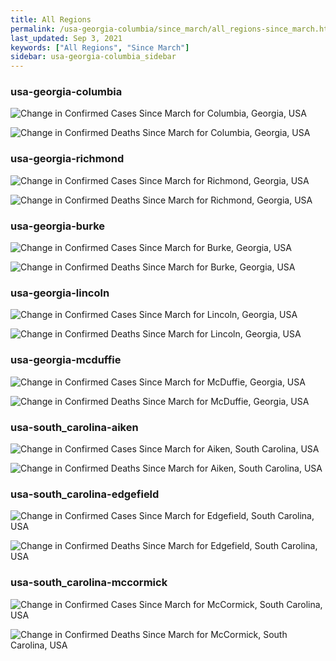 ```yaml
---
title: All Regions
permalink: /usa-georgia-columbia/since_march/all_regions-since_march.html
last_updated: Sep 3, 2021
keywords: ["All Regions", "Since March"]
sidebar: usa-georgia-columbia_sidebar
---
```


<h3>usa-georgia-columbia</h3>

![Change in Confirmed Cases Since March for Columbia, Georgia, USA](/covid_tracker/images/graphs/usa-georgia-columbia-delta_confirmed-since_march_graph.png)

![Change in Confirmed Deaths Since March for Columbia, Georgia, USA](/covid_tracker/images/graphs/usa-georgia-columbia-delta_deaths-since_march_graph.png)

<h3>usa-georgia-richmond</h3>

![Change in Confirmed Cases Since March for Richmond, Georgia, USA](/covid_tracker/images/graphs/usa-georgia-richmond-delta_confirmed-since_march_graph.png)

![Change in Confirmed Deaths Since March for Richmond, Georgia, USA](/covid_tracker/images/graphs/usa-georgia-richmond-delta_deaths-since_march_graph.png)

<h3>usa-georgia-burke</h3>

![Change in Confirmed Cases Since March for Burke, Georgia, USA](/covid_tracker/images/graphs/usa-georgia-burke-delta_confirmed-since_march_graph.png)

![Change in Confirmed Deaths Since March for Burke, Georgia, USA](/covid_tracker/images/graphs/usa-georgia-burke-delta_deaths-since_march_graph.png)

<h3>usa-georgia-lincoln</h3>

![Change in Confirmed Cases Since March for Lincoln, Georgia, USA](/covid_tracker/images/graphs/usa-georgia-lincoln-delta_confirmed-since_march_graph.png)

![Change in Confirmed Deaths Since March for Lincoln, Georgia, USA](/covid_tracker/images/graphs/usa-georgia-lincoln-delta_deaths-since_march_graph.png)

<h3>usa-georgia-mcduffie</h3>

![Change in Confirmed Cases Since March for McDuffie, Georgia, USA](/covid_tracker/images/graphs/usa-georgia-mcduffie-delta_confirmed-since_march_graph.png)

![Change in Confirmed Deaths Since March for McDuffie, Georgia, USA](/covid_tracker/images/graphs/usa-georgia-mcduffie-delta_deaths-since_march_graph.png)

<h3>usa-south_carolina-aiken</h3>

![Change in Confirmed Cases Since March for Aiken, South Carolina, USA](/covid_tracker/images/graphs/usa-south_carolina-aiken-delta_confirmed-since_march_graph.png)

![Change in Confirmed Deaths Since March for Aiken, South Carolina, USA](/covid_tracker/images/graphs/usa-south_carolina-aiken-delta_deaths-since_march_graph.png)

<h3>usa-south_carolina-edgefield</h3>

![Change in Confirmed Cases Since March for Edgefield, South Carolina, USA](/covid_tracker/images/graphs/usa-south_carolina-edgefield-delta_confirmed-since_march_graph.png)

![Change in Confirmed Deaths Since March for Edgefield, South Carolina, USA](/covid_tracker/images/graphs/usa-south_carolina-edgefield-delta_deaths-since_march_graph.png)

<h3>usa-south_carolina-mccormick</h3>

![Change in Confirmed Cases Since March for McCormick, South Carolina, USA](/covid_tracker/images/graphs/usa-south_carolina-mccormick-delta_confirmed-since_march_graph.png)

![Change in Confirmed Deaths Since March for McCormick, South Carolina, USA](/covid_tracker/images/graphs/usa-south_carolina-mccormick-delta_deaths-since_march_graph.png)
